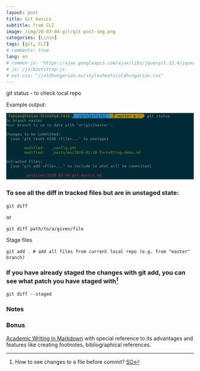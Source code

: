 ```yaml
---
layout: post
title: Git basics
subtitle: from CLI
image: /img/20-03-04-git/git-post-img.png
categories: [Linux]
tags: [git, CLI]
# comments: true
lang: en
# common-js: "https://ajax.googleapis.com/ajax/libs/jquery/1.12.4/jquery.min.js"
# js: /js/bootstrap.js
# ext-css: "//oldhungarian.eu/stylesheets/oldhungarian.css"
---
```

git status - to check local repo

Example output:

![git status](/img/20-03-04-git/git-status.png)

### To see all the diff in tracked files but are in unstaged state:

    git diff

or

    git diff path/to/a/given/file


Stage files

    git add . # add all files from current local repo (e.g. from "master" branch)

### If you have already staged the changes with git add, you can see what patch you have staged with[^note1]

    git diff --staged


### Notes

[^note1]: How to see changes to a file before commit? [SO](https://stackoverflow.com/questions/13787109/how-to-see-changes-to-a-file-before-commit/13787903)

### Bonus

[Academic Writing in Markdown](https://youtu.be/hpAJMSS8pvs) with special reference to its advantages and features like creating footnotes, bibliographical references.